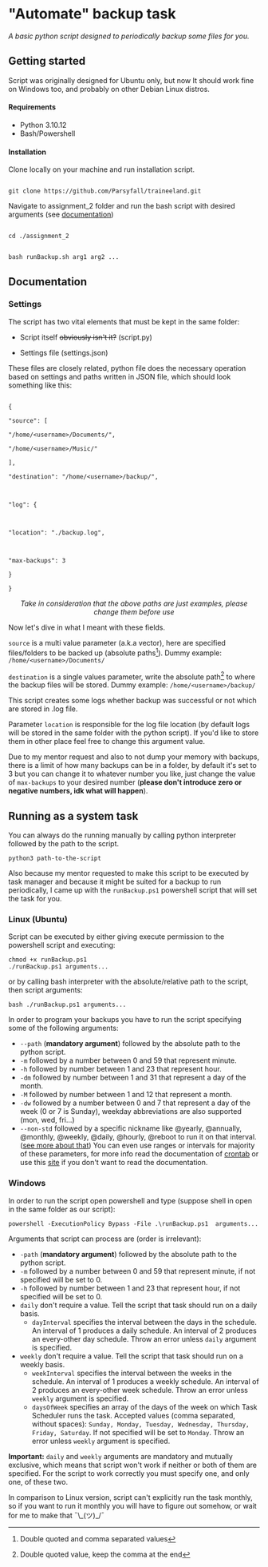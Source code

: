 
  

# "Automate" backup task

  

_A basic python script designed to periodically backup some files for you._

  

## Getting started
Script was originally designed for Ubuntu only, but now It should work fine on Windows too, and probably on other Debian Linux distros.

#### Requirements

- Python 3.10.12
- Bash/Powershell
#### Installation

Clone locally on your machine and run installation script.

```

git clone https://github.com/Parsyfall/traineeland.git

```

Navigate to assignment_2 folder and run the bash script with desired arguments (see [documentation](running-as-a-system-task))

```

cd ./assignment_2

```

```

bash runBackup.sh arg1 arg2 ...

```

## Documentation

### Settings

The script has two vital elements that must be kept in the same folder:

- Script itself ~~obviously isn't it?~~ (script.py)

- Settings file (settings.json)

These files are closely related, python file does the necessary operation based on settings and paths written in JSON file, which should look something like this: 
```

{

"source": [

"/home/<username>/Documents/",

"/home/<username>/Music/"

],

"destination": "/home/<username>/backup/",

  

"log": {

  

"location": "./backup.log",

  

"max-backups": 3

}

}

```
<p align="center"><i>Take in consideration that the above paths are just examples, please change them before use</i></p>

Now let's dive in what I meant with these fields.

`source` is a multi value parameter (a.k.a vector), here are specified files/folders to be backed up (absolute paths[^1]). Dummy example: `/home/<username>/Documents/`

  

`destination` is a single values parameter, write the absolute path[^2] to where the backup files will be stored. Dummy example: `/home/<username>/backup/`

  

This script creates some logs whether backup was successful or not which are stored in .log file.

Parameter `location` is responsible for the log file location (by default logs will be stored in the same folder with the python script). If you'd like to store them in other place feel free to change this argument value.

  

Due to my mentor request and also to not dump your memory with backups, there is a limit of how many backups can be in a folder, by default it's set to 3 but you can change it to whatever number you like, just change the value of `max-backups` to your desired number (**please don't introduce zero or negative numbers, idk what will happen**).

## Running as a system task
You can always do the running manually by calling python interpreter followed by the path to the script.
```
python3 path-to-the-script
```
Also because my mentor requested to make this script to be executed by task manager and because it might be suited for a backup to run periodically, I came up with the `runBackup.ps1` powershell script that will set the task for you.
### Linux (Ubuntu)
Script can be executed by either giving execute permission to the powershell script and executing:
```
chmod +x runBackup.ps1
./runBackup.ps1 arguments...
```
or by calling bash interpreter with the absolute/relative path to the script, then script arguments:
```
bash ./runBackup.ps1 arguments...
```
In order to program your backups you have to run the script specifying some of the following arguments:
- `--path` (**mandatory argument**) followed by the absolute path to the python script.
- `-m` followed by a number between 0 and 59 that represent minute.
- `-h` followed by number between 1 and 23 that represent hour.
- `-dm` followed by number between 1 and 31 that represent a day of the month.
- `-M` followed by number between 1 and 12 that represent a month.
- `-dw` followed by a number between 0 and 7 that represent a day of the week (0 or 7 is Sunday), weekday abbreviations are also supported (mon, wed, fri...)
- `--non-std` followed by a specific nickname like @yearly, @annually, @monthly, @weekly, @daily, @hourly, @reboot to run it on that interval. ([see more about that](https://man7.org/linux/man-pages/man5/crontab.5.html#EXTENSIONS))
You can even use ranges or intervals for majority of these parameters, for more info read the documentation of [crontab](https://man7.org/linux/man-pages/man5/crontab.5.html#DESCRIPTION) or use this [site](https://crontab.guru/) if you don't want to read the documentation.

### Windows
In order to run the script open powershell and type (suppose shell in open in the same folder as our script):
```
powershell -ExecutionPolicy Bypass -File .\runBackup.ps1  arguments...
```
Arguments that script can process are (order is irrelevant):
- `-path` (**mandatory argument**) followed by the absolute path to the python script.
- `-m` followed by a number between 0 and 59 that represent minute, if not specified will be set to 0.
- `-h` followed by number between 1 and 23 that represent hour, if not specified will be set to 0.
- `daily` don't require a value. Tell the script that task should run on a daily basis.
    - `dayInterval` specifies the interval between the days in the schedule. An interval of 1 produces a daily schedule. An interval of 2 produces an every-other day schedule. Throw an error unless `daily` argument is specified.
- `weekly` don't require a value. Tell the script that task should run on a weekly basis.
    - `weekInterval` specifies the interval between the weeks in the schedule. An interval of 1 produces a weekly schedule. An interval of 2 produces an every-other week schedule. Throw an error unless `weekly` argument is specified.
    - `daysOfWeek` specifies an array of the days of the week on which Task Scheduler runs the task. Accepted values (comma separated, without spaces): `Sunday, Monday, Tuesday, Wednesday, Thursday, Friday, Saturday`. If not specified will be set to `Monday`. Throw an error unless `weekly` argument is specified.

**Important:** `daily` and `weekly` arguments are mandatory and mutually exclusive, which means that script won't work if neither or both of them are specified. For the script to work correctly you must specify one, and only one, of these two.

In comparison to Linux version, script can't explicitly run the task monthly, so if you want to run it monthly you will have to figure out somehow, or wait for me to make that  ¯\\\_(ツ)_/¯

[^1]: Double quoted and comma separated values

[^2]: Double quoted value, keep the comma at the end

